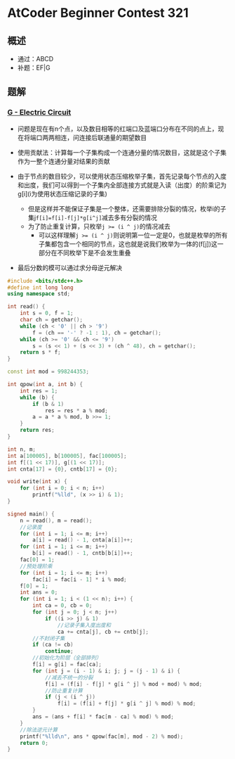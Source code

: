 # AtCoder Beginner Contest 321

## 概述

- 通过：ABCD
- 补题：EF|G

## 题解

### [G - Electric Circuit](https://atcoder.jp/contests/abc321/tasks/abc321_g)

- 问题是现在有n个点，以及数目相等的红端口及蓝端口分布在不同的点上，现在将端口两两相连，问连接后联通量的期望数目
- 使用贡献法：计算每一个子集构成一个连通分量的情况数目，这就是这个子集作为一整个连通分量对结果的贡献
- 由于节点的数目较少，可以使用状态压缩枚举子集，首先记录每个节点的入度和出度，我们可以得到一个子集内全部连接方式就是入读（出度）的阶乘记为g\[i](i为使用状态压缩记录的子集)
  - 但是这样并不能保证子集是一个整体，还需要排除分裂的情况，枚举i的子集j`f[i]=f[i]-f[j]*g[i^j]`减去多有分裂的情况
  - 为了防止重复计算，只枚举`j >= (i ^ j)`的情况减去
    - 可以这样理解`j >= (i ^ j)`则说明第一位一定是0，也就是枚举的所有子集都包含一个相同的节点，这也就是说我们枚举为一体的(f[j])这一部分在不同枚举下是不会发生重叠

- 最后分数的模可以通过求分母逆元解决

```c++
#include <bits/stdc++.h>
#define int long long
using namespace std;

int read() {
	int s = 0, f = 1;
	char ch = getchar();
	while (ch < '0' || ch > '9')
		f = (ch == '-' ? -1 : 1), ch = getchar();
	while (ch >= '0' && ch <= '9')
		s = (s << 1) + (s << 3) + (ch ^ 48), ch = getchar();
	return s * f;
}

const int mod = 998244353;

int qpow(int a, int b) {
	int res = 1;
	while (b) {
		if (b & 1)
			res = res * a % mod;
		a = a * a % mod, b >>= 1;
	}
	return res;
}

int n, m;
int a[100005], b[100005], fac[100005];
int f[(1 << 17)], g[(1 << 17)];
int cnta[17] = {0}, cntb[17] = {0};

void write(int x) {
	for (int i = 0; i < n; i++)
		printf("%lld", (x >> i) & 1);
}

signed main() {
	n = read(), m = read();
    //记录度
	for (int i = 1; i <= m; i++)
		a[i] = read() - 1, cnta[a[i]]++;
	for (int i = 1; i <= m; i++)
		b[i] = read() - 1, cntb[b[i]]++;
	fac[0] = 1;
    //预处理阶乘
	for (int i = 1; i <= m; i++)
		fac[i] = fac[i - 1] * i % mod;
	f[0] = 1;
	int ans = 0;
	for (int i = 1; i < (1 << n); i++) {
		int ca = 0, cb = 0;
		for (int j = 0; j < n; j++)
			if ((i >> j) & 1)
                //记录子集入度出度和
				ca += cnta[j], cb += cntb[j];
        //不封闭子集
		if (ca != cb)
			continue;
        //初始化为阶层（全部排列）
		f[i] = g[i] = fac[ca];
		for (int j = (i - 1) & i; j; j = (j - 1) & i) {
            //减去不统一的分裂
			f[i] = (f[i] - f[j] * g[i ^ j] % mod + mod) % mod;
            //防止重复计算
			if (j < (i ^ j))
				f[i] = (f[i] + f[j] * g[i ^ j] % mod) % mod;
		}
		ans = (ans + f[i] * fac[m - ca] % mod) % mod;
	}
    //除法逆元计算
	printf("%lld\n", ans * qpow(fac[m], mod - 2) % mod);
	return 0;
}
```

